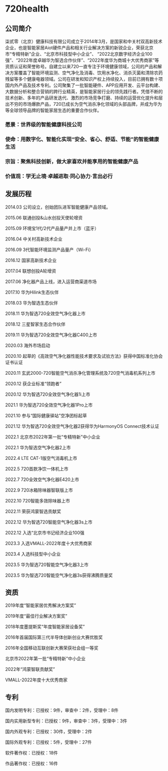 # 720health
## 公司简介

柒贰零（北京）健康科技有限公司成立于2014年3月，是国家和中关村双高新技术企业，也是智能家居Aiot硬件产品和相关行业解决方案的新锐企业，荣获北京市“专精特新”企业、“北京市科技型中小企业”、 “2022北京数字经济企业100强”、“2022年度卓越华为智选合作伙伴”、“2022年度华为商城十大优秀商家”等资质认证和荣誉称号。自建立以来720一直专注于环境健康领域，公司的产品和解决方案覆盖了智能环境监测、空气净化及消毒、饮用水净化、消杀灭菌和清除农药残留等多个健康电器领域。公司在研发和知识产权上持续投入，目前已拥有数十项国内外产品及技术专利。公司聚集了一批智能硬件、APP应用开发、云平台构建、大数据分析和整合营销的跨行业精英，是智能家居行业的领先践行者。凭借不断的技术创新、多年的产品研发迭代、激烈的市场竞争打磨、持续的运营优化提升和层出不穷的市场爆款产品，720已成长为空气消杀净化领域的头部品牌，并成为华为等全球领导品牌的智能家居生态的重要合作伙伴。

### 愿景：世界级的智能健康科技公司

### 使命：用数字化、智能化实现“安全、省心、舒适、节能”的智能健康生活

### 宗旨：聚焦科技创新，做大家喜欢并能享用的智能健康产品

### 价值观：学无止境·卓越进取·同心协力·言出必行

## 发展历程

2014.03 公司设立，创始团队进军智能健康产品领域。

2015.06 联通创投&山水创投天使轮增资

2015.09 环境宝1代/2代产品量产并上市（蓝牙）

2016.04 中关村高新技术企业

2016.09 3代智能环境监测产品量产（Wi-Fi）

2016.12 国家高新技术企业

2017.04 联想创投A轮增资

2017.06 净化器产品上线，进入运营商渠道市场

2017.10 华为Hilink生态伙伴

2018.03 华为智选生态伙伴

2018.11 华为智选720全效空气净化器上市

2018.12 三星智家生态合作伙伴

2019.11 华为智选720全效空气净化器C400上市

2020.03 海外市场启动

2020.10 起草的《高效空气净化器性能技术要求及试验方法》获得中国标准化协会证书认证

2020.11 玄武2000-720智能空气消杀净化管理系统及720空气消毒机系列上市

2020.12 获企业标准“领跑者”

2020.12 华为智选720全效空气净化器1i上市

2021.1 华为智选720全效空气净化器1Pro上市

2021.10 参与“国际健康驿站”空净团标起草

2021.12 华为智选720全效空气净化器2获得华为HarmonyOS Connect技术认证

2022.1 北京市2022年第一批“专精特新”中小企业

2022.1 华为智选空气净化器2上市

2022.4  LTE CAT-1版空气消毒机上市

2022.5 720首款净饮一体机上市

2022.7 720全效空气净化器E420上市

2022.9 720冰箱除味器智联版上市

2022.10 720智能多效除味器上市

2022.11 荣获鸿蒙智选贡献奖

2022.12 华为智选720智能空气净化器3s上市

2022.12 入选“北京市书记经济企业100强

2023.3 入选VMALL-2022年度十大优秀商家

2023.4 入选科技型中小企业

2023.5 华为智选720智能空气净化器3上市

2023.5 华为智选720智能空气净化器3s获得沸腾质量奖



## 资质

2019年度“智能家居优秀解决方案奖”

2019年度“最佳行业解决方案奖”

2018年度墨提斯奖“年度智能家居设备奖”

2016年首届国际第三代半导体创新创业大赛优胜奖

2016年全国移动互联创新大赛荣获社会组一等奖

北京市2022年第一批“专精特新”中小企业

2022年“鸿蒙智联贡献奖”

VMALL-2022年度十大优秀商家



## 专利

国内发明专利：已授权：9件，审查中：2件，受理中：8件

国内实用新型专利：已授权：9件，审查中：3件，受理中：3件

国内外观专利：已授权：30件，受理中：2件

国际外观专利：已授权：5件，受理中：27件

软件著作权：已授权：18件

作品著作权：已授权：16件


